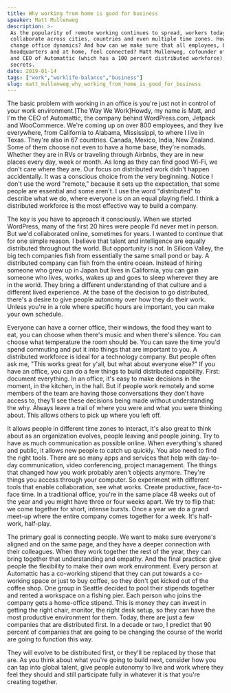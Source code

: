 ```yaml
---
title: Why working from home is good for business
speaker: Matt Mullenweg
description: >-
 As the popularity of remote working continues to spread, workers today can
 collaborate across cities, countries and even multiple time zones. How does this
 change office dynamics? And how can we make sure that all employees, both at
 headquarters and at home, feel connected? Matt Mullenweg, cofounder of Wordpress
 and CEO of Automattic (which has a 100 percent distributed workforce), shares his
 secrets.
date: 2019-01-14
tags: ["work","worklife-balance","business"]
slug: matt_mullenweg_why_working_from_home_is_good_for_business
---
```


The basic problem with working in an office is you're just not in control of your work
environment.[The Way We Work]Howdy, my name is Matt, and I'm the CEO of Automattic, the
company behind WordPress.com, Jetpack and WooCommerce. We're coming up on over 800
employees, and they live everywhere, from California to Alabama, Mississippi, to where I
live in Texas. They're also in 67 countries. Canada, Mexico, India, New Zealand. Some of
them choose not even to have a home base, they're nomads. Whether they are in RVs or
traveling through Airbnbs, they are in new places every day, week or month. As long as
they can find good Wi-Fi, we don't care where they are. Our focus on distributed work
didn't happen accidentally. It was a conscious choice from the very beginning. Notice I
don't use the word "remote," because it sets up the expectation, that some people are
essential and some aren't. I use the word "distributed" to describe what we do, where
everyone is on an equal playing field. I think a distributed workforce is the most
effective way to build a company.

The key is you have to approach it consciously. When we started WordPress, many of the
first 20 hires were people I'd never met in person. But we'd collaborated online,
sometimes for years. I wanted to continue that for one simple reason. I believe that
talent and intelligence are equally distributed throughout the world. But opportunity is
not. In Silicon Valley, the big tech companies fish from essentially the same small pond or
bay. A distributed company can fish from the entire ocean. Instead of hiring someone who
grew up in Japan but lives in California, you can gain someone who lives, works, wakes up
and goes to sleep wherever they are in the world. They bring a different understanding of
that culture and a different lived experience. At the base of the decision to go
distributed, there's a desire to give people autonomy over how they do their work. Unless
you're in a role where specific hours are important, you can make your own
schedule.

Everyone can have a corner office, their windows, the food they want to eat, you can
choose when there's music and when there's silence. You can choose what temperature the
room should be. You can save the time you'd spend commuting and put it into things that
are important to you. A distributed workforce is ideal for a technology company. But people
often ask me, "This works great for y'all, but what about everyone else?" If you have an
office, you can do a few things to build distributed capability. First: document
everything. In an office, it's easy to make decisions in the moment, in the kitchen, in
the hall. But if people work remotely and some members of the team are having those
conversations they don't have access to, they'll see these decisions being made without
understanding the why. Always leave a trail of where you were and what you were thinking
about. This allows others to pick up where you left off.

It allows people in different time zones to interact, it's also great to think about as an
organization evolves, people leaving and people joining. Try to have as much communication
as possible online. When everything's shared and public, it allows new people to catch up
quickly. You also need to find the right tools. There are so many apps and services that
help with day-to-day communication, video conferencing, project management. The things
that changed how you work probably aren't objects anymore. They're things you access
through your computer. So experiment with different tools that enable collaboration, see
what works. Create productive, face-to-face time. In a traditional office, you're in the
same place 48 weeks out of the year and you might have three or four weeks apart. We try
to flip that: we come together for short, intense bursts. Once a year we do a grand
meet-up where the entire company comes together for a week. It's half-work,
half-play.

The primary goal is connecting people. We want to make sure everyone's aligned and on the
same page, and they have a deeper connection with their colleagues. When they work
together the rest of the year, they can bring together that understanding and empathy. And
the final practice: give people the flexibility to make their own work environment. Every
person at Automattic has a co-working stipend that they can put towards a co-working space
or just to buy coffee, so they don't get kicked out of the coffee shop. One group in
Seattle decided to pool their stipends together and rented a workspace on a fishing pier.
Each person who joins the company gets a home-office stipend. This is money they can
invest in getting the right chair, monitor, the right desk setup, so they can have the
most productive environment for them. Today, there are just a few companies that are
distributed first. In a decade or two, I predict that 90 percent of companies that are
going to be changing the course of the world are going to function this
way.

They will evolve to be distributed first, or they'll be replaced by those that are. As you
think about what you're going to build next, consider how you can tap into global talent,
give people autonomy to live and work where they feel they should and still participate
fully in whatever it is that you're creating together.

<!--
ad_duration=0
comment_count=29
event="The Way We Work"
external_start_time=0
has_talk_citation=0
intro_duration=0
is_subtitle_required="False"
is_talk_featured="True"
language="en"
language_swap="False"
native_language="en"
number_of_related_talks=6
number_of_speakers=1
number_of_subtitled_videos=29
number_of_tags=3
number_of_talk_download_languages=30
number_of_talk_more_resources=1
number_of_talk_recommendations=0
number_of_talks_take_actions=0
post_ad_duration=0
published_timestamp="2019-02-05 14:28:14"
recording_date="2019-01-14"
speaker_description="Democratizer"
speaker_is_published=1
speaker_name="Matt Mullenweg"
talk_name="Why working from home is good for business"
talks_tags=["work","worklife-balance","business"]
talks_take_action=[]
url_audio="https://download.ted.com/talks/MattMullenwegWWW_2018V.mp3?apikey=acme-roadrunner"
url_photo_speaker="https://pe.tedcdn.com/images/ted/cc99c534e94e7e4b76bcc8d8851a47bcb0ff1723_254x191.jpg"
url_photo_talk="https://s3.amazonaws.com/talkstar-photos/uploads/6d154e4e-9e01-46bd-bb46-d772570d90ee/MattMullenwegWWW_2019V-embed.jpg"
url_webpage="https://www.ted.com/talks/matt_mullenweg_why_working_from_home_is_good_for_business"
video_type_name="Original Content"
-->